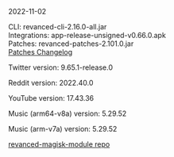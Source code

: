 2022-11-02
  
CLI: revanced-cli-2.16.0-all.jar  
Integrations: app-release-unsigned-v0.66.0.apk  
Patches: revanced-patches-2.101.0.jar  
[Patches Changelog](https://github.com/revanced/revanced-patches/releases/tag/v2.101.0)  

Twitter version: 9.65.1-release.0  

Reddit version: 2022.40.0  

YouTube version: 17.43.36  

Music (arm64-v8a) version: 5.29.52  

Music (arm-v7a) version: 5.29.52  

[revanced-magisk-module repo](https://github.com/j-hc/revanced-magisk-module)
